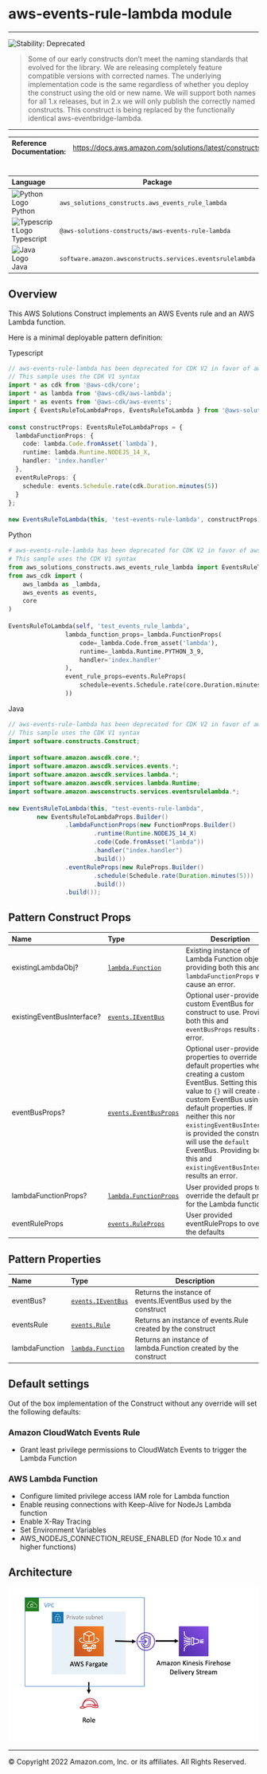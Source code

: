 # aws-events-rule-lambda module
<!--BEGIN STABILITY BANNER-->

---

![Stability: Deprecated](https://img.shields.io/badge/STABILITY-DEPRECATED-red?style=for-the-badge)

> Some of our early constructs don’t meet the naming standards that evolved for the library. We are releasing completely feature compatible versions with corrected names. The underlying implementation code is the same regardless of whether you deploy the construct using the old or new name. We will support both names for all 1.x releases, but in 2.x we will only publish the correctly named constructs. This construct is being replaced by the functionally identical aws-eventbridge-lambda.

---
<!--END STABILITY BANNER-->

| **Reference Documentation**:| <span style="font-weight: normal">https://docs.aws.amazon.com/solutions/latest/constructs/</span>|
|:-------------|:-------------|
<div style="height:8px"></div>

| **Language**     | **Package**        |
|:-------------|-----------------|
|![Python Logo](https://docs.aws.amazon.com/cdk/api/latest/img/python32.png) Python|`aws_solutions_constructs.aws_events_rule_lambda`|
|![Typescript Logo](https://docs.aws.amazon.com/cdk/api/latest/img/typescript32.png) Typescript|`@aws-solutions-constructs/aws-events-rule-lambda`|
|![Java Logo](https://docs.aws.amazon.com/cdk/api/latest/img/java32.png) Java|`software.amazon.awsconstructs.services.eventsrulelambda`|

## Overview
This AWS Solutions Construct implements an AWS Events rule and an AWS Lambda function.

Here is a minimal deployable pattern definition:

Typescript
``` typescript
// aws-events-rule-lambda has been deprecated for CDK V2 in favor of aws-eventbridge-lambda.
// This sample uses the CDK V1 syntax
import * as cdk from '@aws-cdk/core';
import * as lambda from '@aws-cdk/aws-lambda';
import * as events from '@aws-cdk/aws-events';
import { EventsRuleToLambdaProps, EventsRuleToLambda } from '@aws-solutions-constructs/aws-events-rule-lambda';

const constructProps: EventsRuleToLambdaProps = {
  lambdaFunctionProps: {
    code: lambda.Code.fromAsset(`lambda`),
    runtime: lambda.Runtime.NODEJS_14_X,
    handler: 'index.handler'
  },
  eventRuleProps: {
    schedule: events.Schedule.rate(cdk.Duration.minutes(5))
  }
};

new EventsRuleToLambda(this, 'test-events-rule-lambda', constructProps);
```

Python
``` python
# aws-events-rule-lambda has been deprecated for CDK V2 in favor of aws-eventbridge-lambda.
# This sample uses the CDK V1 syntax
from aws_solutions_constructs.aws_events_rule_lambda import EventsRuleToLambdaProps, EventsRuleToLambda
from aws_cdk import (
    aws_lambda as _lambda,
    aws_events as events,
    core
)

EventsRuleToLambda(self, 'test_events_rule_lambda',
                lambda_function_props=_lambda.FunctionProps(
                    code=_lambda.Code.from_asset('lambda'),
                    runtime=_lambda.Runtime.PYTHON_3_9,
                    handler='index.handler'
                ),
                event_rule_props=events.RuleProps(
                    schedule=events.Schedule.rate(core.Duration.minutes(5))
                ))
```

Java
``` java
// aws-events-rule-lambda has been deprecated for CDK V2 in favor of aws-eventbridge-lambda.
// This sample uses the CDK V1 syntax
import software.constructs.Construct;

import software.amazon.awscdk.core.*;
import software.amazon.awscdk.services.events.*;
import software.amazon.awscdk.services.lambda.*;
import software.amazon.awscdk.services.lambda.Runtime;
import software.amazon.awsconstructs.services.eventsrulelambda.*;

new EventsRuleToLambda(this, "test-events-rule-lambda",
        new EventsRuleToLambdaProps.Builder()
                .lambdaFunctionProps(new FunctionProps.Builder()
                        .runtime(Runtime.NODEJS_14_X)
                        .code(Code.fromAsset("lambda"))
                        .handler("index.handler")
                        .build())
                .eventRuleProps(new RuleProps.Builder()
                        .schedule(Schedule.rate(Duration.minutes(5)))
                        .build())
                .build());
```

## Pattern Construct Props

| **Name**     | **Type**        | **Description** |
|:-------------|:----------------|-----------------|
|existingLambdaObj?|[`lambda.Function`](https://docs.aws.amazon.com/cdk/api/latest/docs/@aws-cdk_aws-lambda.Function.html)|Existing instance of Lambda Function object, providing both this and `lambdaFunctionProps` will cause an error.|
|existingEventBusInterface?|[`events.IEventBus`](https://docs.aws.amazon.com/cdk/api/latest/docs/@aws-cdk_aws-events.IEventBus.html)| Optional user-provided custom EventBus for construct to use. Providing both this and `eventBusProps` results an error.|
|eventBusProps?|[`events.EventBusProps`](https://docs.aws.amazon.com/cdk/api/latest/docs/@aws-cdk_aws-events.EventBusProps.html)|Optional user-provided properties to override the default properties when creating a custom EventBus. Setting this value to `{}` will create a custom EventBus using all default properties. If neither this nor `existingEventBusInterface` is provided the construct will use the `default` EventBus. Providing both this and `existingEventBusInterface` results an error.|
|lambdaFunctionProps?|[`lambda.FunctionProps`](https://docs.aws.amazon.com/cdk/api/latest/docs/@aws-cdk_aws-lambda.FunctionProps.html)|User provided props to override the default props for the Lambda function.|
|eventRuleProps|[`events.RuleProps`](https://docs.aws.amazon.com/cdk/api/latest/docs/@aws-cdk_aws-events.RuleProps.html)|User provided eventRuleProps to override the defaults|

## Pattern Properties

| **Name**     | **Type**        | **Description** |
|:-------------|:----------------|-----------------|
|eventBus?|[`events.IEventBus`](https://docs.aws.amazon.com/cdk/api/latest/docs/@aws-cdk_aws-events.IEventBus.html)|Returns the instance of events.IEventBus used by the construct|
|eventsRule|[`events.Rule`](https://docs.aws.amazon.com/cdk/api/latest/docs/@aws-cdk_aws-events.Rule.html)|Returns an instance of events.Rule created by the construct|
|lambdaFunction|[`lambda.Function`](https://docs.aws.amazon.com/cdk/api/latest/docs/@aws-cdk_aws-lambda.Function.html)|Returns an instance of lambda.Function created by the construct|

## Default settings

Out of the box implementation of the Construct without any override will set the following defaults:

### Amazon CloudWatch Events Rule
* Grant least privilege permissions to CloudWatch Events to trigger the Lambda Function

### AWS Lambda Function
* Configure limited privilege access IAM role for Lambda function
* Enable reusing connections with Keep-Alive for NodeJs Lambda function
* Enable X-Ray Tracing
* Set Environment Variables
* AWS_NODEJS_CONNECTION_REUSE_ENABLED (for Node 10.x and higher functions)

## Architecture
![Architecture Diagram](architecture.png)

***
&copy; Copyright 2022 Amazon.com, Inc. or its affiliates. All Rights Reserved.
